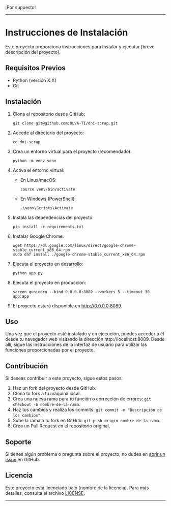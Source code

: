 ¡Por supuesto!

---

# Instrucciones de Instalación

Este proyecto proporciona instrucciones para instalar y ejecutar [breve descripción del proyecto].

## Requisitos Previos

- Python (versión X.X)
- Git

## Instalación

1. Clona el repositorio desde GitHub:

   ```
   git clone git@github.com:OLVA-TI/dni-scrap.git
   ```

2. Accede al directorio del proyecto:

   ```
   cd dni-scrap
   ```

3. Crea un entorno virtual para el proyecto (recomendado):

   ```
   python -m venv venv
   ```

4. Activa el entorno virtual:

   - En Linux/macOS:

     ```
     source venv/bin/activate
     ```

   - En Windows (PowerShell):

     ```
     .\venv\Scripts\Activate
     ```

5. Instala las dependencias del proyecto:

   ```
   pip install -r requirements.txt
   ```
6. Instalar Google Chrome:

   ```
   wget https://dl.google.com/linux/direct/google-chrome-stable_current_x86_64.rpm
   sudo dnf install ./google-chrome-stable_current_x86_64.rpm

   ```

7. Ejecuta el proyecto en desarrollo:

   ```
   python app.py

   ```
8. Ejecuta el proyecto en produccion:

   ```
   screen gunicorn --bind 0.0.0.0:8089 --workers 5 --timeout 30 app:app
   ```

9. El proyecto estará disponible en http://0.0.0.0:8089.

## Uso

Una vez que el proyecto esté instalado y en ejecución, puedes acceder a él desde tu navegador web visitando la dirección http://localhost:8089. Desde allí, sigue las instrucciones de la interfaz de usuario para utilizar las funciones proporcionadas por el proyecto.

## Contribución

Si deseas contribuir a este proyecto, sigue estos pasos:

1. Haz un fork del proyecto desde GitHub.
2. Clona tu fork a tu máquina local.
3. Crea una nueva rama para tu función o corrección de errores: `git checkout -b nombre-de-la-rama`.
4. Haz tus cambios y realiza los commits: `git commit -m "Descripción de los cambios"`.
5. Sube la rama a tu fork en GitHub: `git push origin nombre-de-la-rama`.
6. Crea un Pull Request en el repositorio original.

## Soporte

Si tienes algún problema o pregunta sobre el proyecto, no dudes en [abrir un issue](https://github.com/OLVA-TI/dni-scrap/issues) en GitHub.

## Licencia

Este proyecto está licenciado bajo [nombre de la licencia]. Para más detalles, consulta el archivo [LICENSE](LICENSE).

---